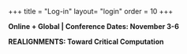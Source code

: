 +++
title = "Log-in"
layout= "login"
order = 10
+++

**Online + Global | Conference Dates: November 3-6**

**REALIGNMENTS: Toward Critical Computation**


